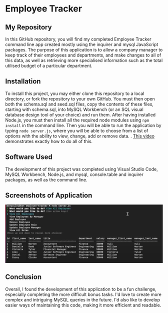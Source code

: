 # Employee Tracker

## My Repository

In this GitHub repository, you will find my completed Employee Tracker command line app created mostly using the inquirer and mysql JavaScript packages. The purpose of this application is to allow a company manager to keep track of their employees and departments, and make changes to all of this data, as well as retrieving more specialised information such as the total utilised budget of a particular department.

## Installation

To install this project, you may either clone this repository to a local directory, or fork the repository to your own GitHub. You must then open both the schema.sql and seed.sql files, copy the contents of these files, starting with schema.sql, into MySQL Workbench (or an SQL visual database design tool of your choice) and run them. After having installed Node.js, you must then install all the required node modules using `npm install` in the command line. Then you will be able to run the application by typing `node server.js`, where you will be able to choose from a list of options with the ability to view, change, add or remove data. . [This video](https://drive.google.com/file/d/1LlR3pl44KqT9kNk5z_AYNa7or2TuGTJq/view) demonstrates exactly how to do all of this.

## Software Used

The development of this project was completed using Visual Studio Code, MySQL Workbench, Node.js, and mysql, console.table and inquirer packages, as well as the command line.

## Screenshots of Application

![deployed app](/images/deployedapp.png?raw=true)

## Conclusion

Overall, I found the development of this application to be a fun challenge, especially completing the more difficult bonus tasks. I'd love to create more complex and intriguing MySQL queries in the future. I'd also like to develop easier ways of maintaining this code, making it more efficient and readable.
